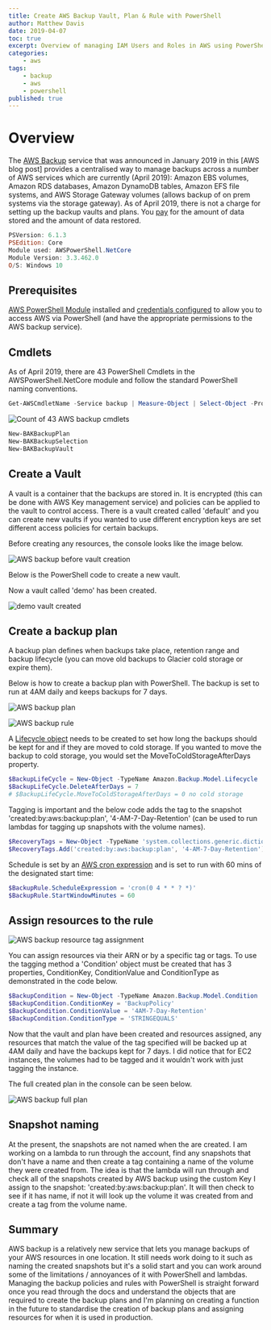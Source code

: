 ```yaml
---
title: Create AWS Backup Vault, Plan & Rule with PowerShell
author: Matthew Davis
date: 2019-04-07
toc: true
excerpt: Overview of managing IAM Users and Roles in AWS using PowerShell
categories:
    - aws
tags:
    - backup
    - aws
    - powershell
published: true
---
```


# Overview

The [AWS Backup] service that was announced in January 2019 in this [AWS blog post] provides a centralised way to manage backups across a number of AWS  services which are currently (April 2019): Amazon EBS volumes, Amazon RDS databases, Amazon DynamoDB tables, Amazon EFS file systems, and AWS Storage Gateway volumes (allows backup of on prem systems via the storage gateway).
As of April 2019, there is not a charge for setting up the backup vaults and plans. You [pay] for the amount of data stored and the amount of data restored.

```powershell
PSVersion: 6.1.3
PSEdition: Core
Module used: AWSPowerShell.NetCore
Module Version: 3.3.462.0
O/S: Windows 10
```

## Prerequisites

[AWS PowerShell Module] installed and [credentials configured] to allow you to access AWS via PowerShell (and have the appropriate permissions to the AWS backup service).

## Cmdlets

As of April 2019, there are 43 PowerShell Cmdlets in the AWSPowerShell.NetCore module and follow the standard PowerShell naming conventions.

```powershell
Get-AWSCmdletName -Service backup | Measure-Object | Select-Object -Property Count
```

![Count of 43 AWS backup cmdlets](/images/aws-backup/back-cmdlets.png)

```powershell
New-BAKBackupPlan
New-BAKBackupSelection
New-BAKBackupVault
```

## Create a Vault

A vault is a container that the backups are stored in. It is encrypted (this can be done with AWS Key management service) and policies can be applied to the vault to control access. There is a vault created called 'default' and you can create new vaults if you wanted to use different encryption keys are set different access policies for certain backups.

Before creating any resources, the console looks like the image below.

![AWS backup before vault creation](/images/aws-backup/new-backup-console.png)

Below is the PowerShell code to create a new vault.

<script src="https://gist.github.com/MatthewJDavis/f975b48e1ad41a665d817c50e910658b.js"></script>

Now a vault called 'demo' has been created.

![demo vault created](/images/aws-backup/demo-vault.png)

## Create a backup plan

A backup plan defines when backups take place, retention range and backup lifecycle (you can move old backups to Glacier cold storage or expire them).

Below is how to create a backup plan with PowerShell. The backup is set to run at 4AM daily and keeps backups for 7 days.

<script src="https://gist.github.com/MatthewJDavis/3a56103be8bfd3bbd62c799625fd79c2.js"></script>

![AWS backup plan](/images/aws-backup/backup-plan.png)

![AWS backup rule](/images/aws-backup/backup-rule.png)

A [Lifecycle object] needs to be created to set how long the backups should be kept for and if they are moved to cold storage.  If you wanted to move the backup to cold storage, you would set the MoveToColdStorageAfterDays property.

```powershell
$BackupLifeCycle = New-Object -TypeName Amazon.Backup.Model.Lifecycle
$BackupLifeCycle.DeleteAfterDays = 7
# $BackupLifeCycle.MoveToColdStorageAfterDays = 0 no cold storage
```

Tagging is important and the below code adds the tag to the snapshot 'created:by:aws:backup:plan', '4-AM-7-Day-Retention' (can be used to run lambdas for tagging up snapshots with the volume names).

```powershell
$RecoveryTags = New-Object -TypeName 'system.collections.generic.dictionary[string,string]'
$RecoveryTags.Add('created:by:aws:backup:plan', '4-AM-7-Day-Retention')
```

Schedule is set by an [AWS cron expression] and is set to run with 60 mins of the designated start time:

```powershell
$BackupRule.ScheduleExpression = 'cron(0 4 * * ? *)'
$BackupRule.StartWindowMinutes = 60
```

## Assign resources to the rule

<script src="https://gist.github.com/MatthewJDavis/8d37b23e6d8bf4a5c0f9be7a8d9e99bc.js"></script>

![AWS backup resource tag assignment](/images/aws-backup/resource-tag.png)

You can assign resources via their ARN or by a specific tag or tags. To use the tagging method a 'Condition' object must be created that has 3 properties, ConditionKey, ConditionValue and ConditionType as demonstrated in the code below.

```powershell
$BackupCondition = New-Object -TypeName Amazon.Backup.Model.Condition
$BackupCondition.ConditionKey = 'BackupPolicy'
$BackupCondition.ConditionValue = '4AM-7-Day-Retention'
$BackupCondition.ConditionType = 'STRINGEQUALS'
```

Now that the vault and plan have been created and resources assigned, any resources that match the value of the tag specified will be backed up at 4AM daily and have the backups kept for 7 days. I did notice that for EC2 instances, the volumes had to be tagged and it wouldn't work with just tagging the instance.

The full created plan in the console can be seen below.

![AWS backup full plan](/images/aws-backup/full-plan.png)

## Snapshot naming

At the present, the snapshots are not named when the are created. I am working on a lambda to run through the account, find any snapshots that don't have a name and then create a tag containing a name of the volume they were created from. The idea is that the lambda will run through and check all of the snapshots created by AWS backup using the custom Key I assign to the snapshot: 'created:by:aws:backup:plan'. It will then check to see if it has name, if not it will look up the volume it was created from and create a tag from the volume name.

## Summary

AWS backup is a relatively new service that lets you manage backups of your AWS resources in one location. It still needs work doing to it such as naming the created snapshots but it's a solid start and you can work around some of the limitations / annoyances of it with PowerShell and lambdas.
Managing the backup policies and rules with PowerShell is straight forward once you read through the docs and understand the objects that are required to create the backup plans and I'm planning on creating a function in the future to standardise the creation of backup plans and assigning resources for when it is used in production.

[AWS backup]: https://aws.amazon.com/backup/
[pay]: https://aws.amazon.com/backup/pricing/
[AWS blogpost]: https://aws.amazon.com/blogs/aws/aws-backup-automate-and-centrally-manage-your-backups/
[AWS PowerShell Module]: https://docs.aws.amazon.com/powershell/latest/userguide/pstools-getting-set-up-windows.html
[Credentials Configured]: https://docs.aws.amazon.com/powershell/latest/userguide/specifying-your-aws-credentials.html
[Lifecycle object]:  https://docs.aws.amazon.com/sdkfornet/v3/apidocs/items/Backup/TLifecycle.html
[AWS cron expression]: https://docs.aws.amazon.com/AmazonCloudWatch/latest/events/ScheduledEvents.html